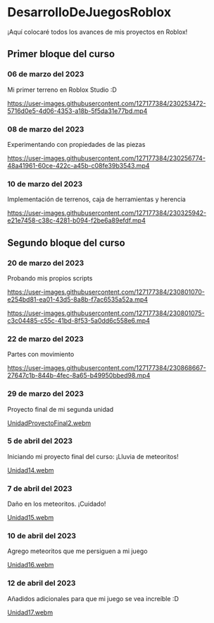 # DesarrolloDeJuegosRoblox

¡Aquí colocaré todos los avances de mis proyectos en Roblox!

## Primer bloque del curso

### 06 de marzo del 2023
Mi primer terreno en Roblox Studio :D

https://user-images.githubusercontent.com/127177384/230253472-5716d0e5-4d06-4353-a18b-5f5da31e77bd.mp4


### 08 de marzo del 2023
Experimentando con propiedades de las piezas

https://user-images.githubusercontent.com/127177384/230256774-48a41961-60ce-422c-a45b-c08fe39b3543.mp4

### 10 de marzo del 2023
Implementación de terrenos, caja de herramientas y herencia

https://user-images.githubusercontent.com/127177384/230325942-e21e7458-c38c-4281-b094-f2be6a89efdf.mp4

## Segundo bloque del curso

### 20 de marzo del 2023
Probando mis propios scripts

https://user-images.githubusercontent.com/127177384/230801070-e254bd81-ea01-43d5-8a8b-f7ac6535a52a.mp4

https://user-images.githubusercontent.com/127177384/230801075-c3c04485-c55c-41bd-8f53-5a0dd6c558e6.mp4

### 22 de marzo del 2023
Partes con movimiento

https://user-images.githubusercontent.com/127177384/230868667-27647c1b-844b-4fec-8a65-b49950bbed98.mp4

### 29 de marzo del 2023
Proyecto final de mi segunda unidad

[UnidadProyectoFinal2.webm](https://user-images.githubusercontent.com/127177384/230866905-6f948c6e-1b0a-4272-9399-fd10ac34215f.webm)

### 5 de abril del 2023
Iniciando mi proyecto final del curso: ¡Lluvia de meteoritos!

[Unidad14.webm](https://user-images.githubusercontent.com/127177384/232248578-0acdc90b-14d2-49ba-8b4a-3b8a7ab06eab.webm)

### 7 de abril del 2023
Daño en los meteoritos. ¡Cuidado!

[Unidad15.webm](https://user-images.githubusercontent.com/127177384/232248632-226cb1d5-828d-424f-bca8-4d47b593b945.webm)

### 10 de abril del 2023
Agrego meteoritos que me persiguen a mi juego

[Unidad16.webm](https://user-images.githubusercontent.com/127177384/232248651-1994d146-b205-4c68-a713-d1999ef8dab6.webm)

### 12 de abril del 2023
Añadidos adicionales para que mi juego se vea increíble :D

[Unidad17.webm](https://user-images.githubusercontent.com/127177384/232248696-aff501bc-d731-49e7-ab85-0a3f51df285c.webm)
